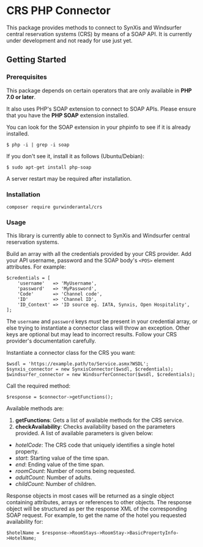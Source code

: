 # CRS PHP Connector
This package provides methods to connect to SynXis and Windsurfer central reservation systems (CRS) by means of a SOAP
API. It is currently under development and not ready for use just yet.

## Getting Started

### Prerequisites
This package depends on certain operators that are only available in **PHP 7.0 or later**.

It also uses PHP's SOAP extension to connect to SOAP APIs. Please ensure that you have the **PHP SOAP** extension
installed.

You can look for the SOAP extension in your phpinfo to see if it is already installed.
```
$ php -i | grep -i soap
```
If you don't see it, install it as follows (Ubuntu/Debian):
```
$ sudo apt-get install php-soap
```
A server restart may be required after installation.

### Installation
```
composer require gurwinderantal/crs
```
### Usage
This library is currently able to connect to SynXis and Windsurfer central reservation systems.

Build an array with all the credentials provided by your CRS provider. Add your API username, password and the SOAP
body's `<POS>` element attributes. For example:
```
$credentials = [
    'username'   => 'MyUsername',
    'password'   => 'MyPassword',
    'Code'       => 'Channel code',
    'ID'         => 'Channel ID',
    'ID_Context' => 'ID source eg. IATA, Synxis, Open Hospitality',
];
```
The `username` and `password` keys *must* be present in your credential array, or else trying to instantiate a connector
class will throw an exception. Other keys are optional but may lead to incorrect results. Follow your CRS provider's
documentation carefully.

Instantiate a connector class for the CRS you want:
```
$wsdl = 'https://example.path/to/Service.asmx?WSDL';
$synxis_connector = new SynxisConnector($wsdl, $credentials);
$windsurfer_connector = new WindsurferConnector($wsdl, $credentials);
```
Call the required method:
```
$response = $connector->getFunctions();
```
Available methods are:
1. **getFunctions**: Gets a list of available methods for the CRS service.
2. **checkAvailability**: Checks availability based on the parameters provided. A list of available parameters is given
below:
  * *hotelCode*: The CRS code that uniquely identifies a single hotel property.
  * *start*: Starting value of the time span.
  * *end*: Ending value of the time span.
  * *roomCount*: Number of rooms being requested.
  * *adultCount*: Number of adults.
  * *childCount*: Number of children.

Response objects in most cases will be returned as a single object containing attributes, arrays or references to other
objects. The response object will be structured as per the response XML of the corresponding SOAP request. For example,
to get the name of the hotel you requested availability for:
```
$hotelName = $response->RoomStays->RoomStay->BasicPropertyInfo->HotelName;
```
